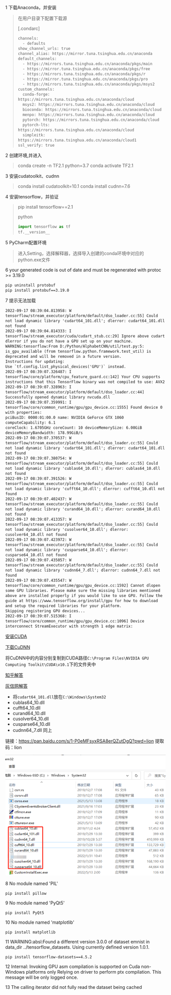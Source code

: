 1 下载Anaconda，并安装

> 在用户目录下配置下载源
>
> [.condarc]
>
> ```
> channels:
>   - defaults
> show_channel_urls: true
> channel_alias: https://mirror.tuna.tsinghua.edu.cn/anaconda
> default_channels:
>   - https://mirrors.tuna.tsinghua.edu.cn/anaconda/pkgs/main
>   - https://mirror.tuna.tsinghua.edu.cn/anaconda/pkgs/free
>   - https://mirrors.tuna.tsinghua.edu.cn/anaconda/pkgs/r
>   - https://mirror.tuna.tsinghua.edu.cn/anaconda/pkgs/pro
>   - https://mirrors.tuna.tsinghua.edu.cn/anaconda/pkgs/msys2
> custom_channels:
>   conda-forge: https://mirrors.tuna.tsinghua.edu.cn/anaconda/cloud
>   msys2: https://mirrors.tuna.tsinghua.edu.cn/anaconda/cloud
>   bioconda: https://mirrors.tuna.tsinghua.edu.cn/anaconda/cloud
>   menpo: https://mirrors.tuna.tsinghua.edu.cn/anaconda/cloud
>   pytorch: https://mirrors.tuna.tsinghua.edu.cn/anaconda/cloud
>   pytorch-lts: https://mirrors.tuna.tsinghua.edu.cn/anaconda/cloud
>   simpleitk: https://mirrors.tuna.tsinghua.edu.cn/anaconda/cloud1
> ssl_verify: true
> ```

2 创建环境,并进入

> conda create -n TF2.1 python=3.7
> conda activate TF2.1

3 安装cudatoolkit、cudnn

> conda install cudatoolkit=10.1
> conda install cudnn=7.6

4 安装tensorflow，并验证

> pip install tensorflow==2.1
>
> python
>
> ```python
> import tensorflow as tf
> tf.__version__
> ```

5 PyCharm配置环境

>  进入Setting，选择解释器，选择导入创建的conda环境中对应的python.exe文件

6  your generated code is out of date and must be regenerated with protoc >= 3.19.0

```
pip uninstall protobuf
pip install protobuf==3.19.0
```

7 提示无法加载

```
2022-09-17 08:39:04.813958: W tensorflow/stream_executor/platform/default/dso_loader.cc:55] Could not load dynamic library 'cudart64_101.dll'; dlerror: cudart64_101.dll not found
2022-09-17 08:39:04.814333: I tensorflow/stream_executor/cuda/cudart_stub.cc:29] Ignore above cudart dlerror if you do not have a GPU set up on your machine.
WARNING:tensorflow:From D:/Python/AlphabetCNN/util/test.py:5: is_gpu_available (from tensorflow.python.framework.test_util) is deprecated and will be removed in a future version.
Instructions for updating:
Use `tf.config.list_physical_devices('GPU')` instead.
2022-09-17 08:39:07.326487: I tensorflow/core/platform/cpu_feature_guard.cc:142] Your CPU supports instructions that this TensorFlow binary was not compiled to use: AVX2
2022-09-17 08:39:07.328963: I tensorflow/stream_executor/platform/default/dso_loader.cc:44] Successfully opened dynamic library nvcuda.dll
2022-09-17 08:39:07.359991: I tensorflow/core/common_runtime/gpu/gpu_device.cc:1555] Found device 0 with properties: 
pciBusID: 0000:01:00.0 name: NVIDIA GeForce GTX 1060 computeCapability: 6.1
coreClock: 1.6705GHz coreCount: 10 deviceMemorySize: 6.00GiB deviceMemoryBandwidth: 178.99GiB/s
2022-09-17 08:39:07.370537: W tensorflow/stream_executor/platform/default/dso_loader.cc:55] Could not load dynamic library 'cudart64_101.dll'; dlerror: cudart64_101.dll not found
2022-09-17 08:39:07.380754: W tensorflow/stream_executor/platform/default/dso_loader.cc:55] Could not load dynamic library 'cublas64_10.dll'; dlerror: cublas64_10.dll not found
2022-09-17 08:39:07.391526: W tensorflow/stream_executor/platform/default/dso_loader.cc:55] Could not load dynamic library 'cufft64_10.dll'; dlerror: cufft64_10.dll not found
2022-09-17 08:39:07.402437: W tensorflow/stream_executor/platform/default/dso_loader.cc:55] Could not load dynamic library 'curand64_10.dll'; dlerror: curand64_10.dll not found
2022-09-17 08:39:07.413357: W tensorflow/stream_executor/platform/default/dso_loader.cc:55] Could not load dynamic library 'cusolver64_10.dll'; dlerror: cusolver64_10.dll not found
2022-09-17 08:39:07.423972: W tensorflow/stream_executor/platform/default/dso_loader.cc:55] Could not load dynamic library 'cusparse64_10.dll'; dlerror: cusparse64_10.dll not found
2022-09-17 08:39:07.435057: W tensorflow/stream_executor/platform/default/dso_loader.cc:55] Could not load dynamic library 'cudnn64_7.dll'; dlerror: cudnn64_7.dll not found
2022-09-17 08:39:07.435547: W tensorflow/core/common_runtime/gpu/gpu_device.cc:1592] Cannot dlopen some GPU libraries. Please make sure the missing libraries mentioned above are installed properly if you would like to use GPU. Follow the guide at https://www.tensorflow.org/install/gpu for how to download and setup the required libraries for your platform.
Skipping registering GPU devices...
2022-09-17 08:39:07.515368: I tensorflow/core/common_runtime/gpu/gpu_device.cc:1096] Device interconnect StreamExecutor with strength 1 edge matrix:
```

[安装CUDA](https://developer.nvidia.com/cuda-toolkit-archive)

[下载CuDNN](https://developer.nvidia.com/rdp/cudnn-download)

将CuDNN中的内容分别复制到CUDA路径`C:\Program Files\NVIDIA GPU Computing Toolkit\CUDA\v10.1`下的文件夹中

[知乎解答](https://zhuanlan.zhihu.com/p/264161757)

[灰信网解答](https://www.freesion.com/article/85561272631/)

- 将`cudart64_101.dll`放在`C:\Windows\System32`
- cublas64_10.dll
- cufft64_10.dll
- curand64_10.dll
- cusolver64_10.dll
- cusparse64_10.dll
- cudnn64_7.dll 同上

链接：https://pan.baidu.com/s/1-P0eMFsyxRSA8erQZutDgQ?pwd=lion 
提取码：lion

![image-20220917111844597](https://raw.githubusercontent.com/Liong-Steve/blogImage/main/img/202209171119333.png)



8  No module named 'PIL'

```
pip install pillow
```



9 No module named 'PyQt5'

```
pip install PyQt5
```



10 No module named 'matplotlib'

```
pip install matplotlib
```



11 WARNING:absl:Found a different version 3.0.0 of dataset emnist in data_dir ../tensorflow_datasets. Using currently defined version 1.0.1.

```
pip install tensorflow-datasets==4.5.2
```



12 Internal: Invoking GPU asm compilation is supported on Cuda non-Windows platforms only
Relying on driver to perform ptx compilation. This message will be only logged once.



13 The calling iterator did not fully read the dataset being cached
